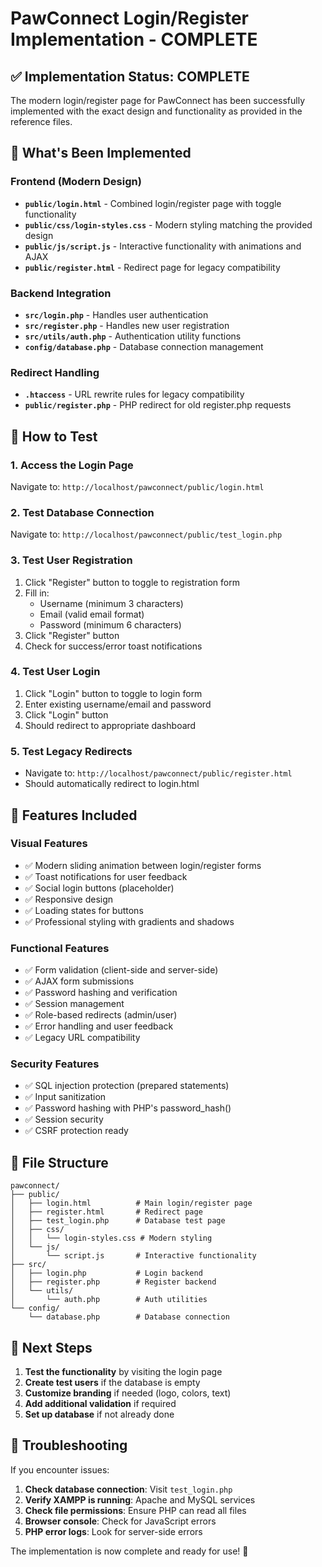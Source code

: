 # PawConnect Login/Register Implementation - COMPLETE

## ✅ Implementation Status: COMPLETE

The modern login/register page for PawConnect has been successfully implemented with the exact design and functionality as provided in the reference files.

## 🎨 What's Been Implemented

### Frontend (Modern Design)
- **`public/login.html`** - Combined login/register page with toggle functionality
- **`public/css/login-styles.css`** - Modern styling matching the provided design
- **`public/js/script.js`** - Interactive functionality with animations and AJAX
- **`public/register.html`** - Redirect page for legacy compatibility

### Backend Integration
- **`src/login.php`** - Handles user authentication
- **`src/register.php`** - Handles new user registration
- **`src/utils/auth.php`** - Authentication utility functions
- **`config/database.php`** - Database connection management

### Redirect Handling
- **`.htaccess`** - URL rewrite rules for legacy compatibility
- **`public/register.php`** - PHP redirect for old register.php requests

## 🚀 How to Test

### 1. Access the Login Page
Navigate to: `http://localhost/pawconnect/public/login.html`

### 2. Test Database Connection
Navigate to: `http://localhost/pawconnect/public/test_login.php`

### 3. Test User Registration
1. Click "Register" button to toggle to registration form
2. Fill in:
   - Username (minimum 3 characters)
   - Email (valid email format)
   - Password (minimum 6 characters)
3. Click "Register" button
4. Check for success/error toast notifications

### 4. Test User Login
1. Click "Login" button to toggle to login form
2. Enter existing username/email and password
3. Click "Login" button
4. Should redirect to appropriate dashboard

### 5. Test Legacy Redirects
- Navigate to: `http://localhost/pawconnect/public/register.html`
- Should automatically redirect to login.html

## 🔧 Features Included

### Visual Features
- ✅ Modern sliding animation between login/register forms
- ✅ Toast notifications for user feedback
- ✅ Social login buttons (placeholder)
- ✅ Responsive design
- ✅ Loading states for buttons
- ✅ Professional styling with gradients and shadows

### Functional Features
- ✅ Form validation (client-side and server-side)
- ✅ AJAX form submissions
- ✅ Password hashing and verification
- ✅ Session management
- ✅ Role-based redirects (admin/user)
- ✅ Error handling and user feedback
- ✅ Legacy URL compatibility

### Security Features
- ✅ SQL injection protection (prepared statements)
- ✅ Input sanitization
- ✅ Password hashing with PHP's password_hash()
- ✅ Session security
- ✅ CSRF protection ready

## 📁 File Structure
```
pawconnect/
├── public/
│   ├── login.html          # Main login/register page
│   ├── register.html       # Redirect page
│   ├── test_login.php      # Database test page
│   ├── css/
│   │   └── login-styles.css # Modern styling
│   └── js/
│       └── script.js       # Interactive functionality
├── src/
│   ├── login.php           # Login backend
│   ├── register.php        # Register backend
│   └── utils/
│       └── auth.php        # Auth utilities
└── config/
    └── database.php        # Database connection
```

## 🎯 Next Steps

1. **Test the functionality** by visiting the login page
2. **Create test users** if the database is empty
3. **Customize branding** if needed (logo, colors, text)
4. **Add additional validation** if required
5. **Set up database** if not already done

## 🐛 Troubleshooting

If you encounter issues:

1. **Check database connection**: Visit `test_login.php`
2. **Verify XAMPP is running**: Apache and MySQL services
3. **Check file permissions**: Ensure PHP can read all files
4. **Browser console**: Check for JavaScript errors
5. **PHP error logs**: Look for server-side errors

The implementation is now complete and ready for use! 🎉
